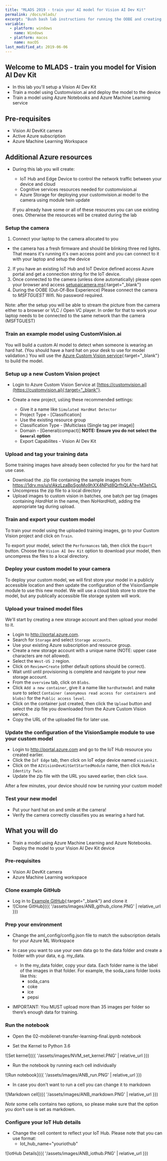 ```yaml
---
title: "MLADS 2019 - train your AI model for Vision AI Dev Kit"
permalink: /docs/mlads/
excerpt: "Bush bash lab instructions for running the OOBE and creating a customvision.ai model"
variable:
  - platform: windows
    name: Windows
  - platform: macos
    name: macOS
last_modified_at: 2019-06-06
---
```


## Welcome to MLADS - train you model for Vision AI Dev Kit

- In this lab you'll setup a Vision AI Dev Kit
- Train a model using Customvision.ai and deploy the model to the device
- Train a model using Azure Notebooks and Azure Machine Learning service

## Pre-requisites

- Vision AI DevKit camera
- Active Azure subscription
- Azure Machine Learning Workspace

## Additional Azure resources
- During this lab you will create:
  - IoT Hub and Edge Device to control the network traffic between your device and cloud
  - Cognitive services resources needed for customvision.ai
  - Azure Storage for deploying your customvision.ai model to the camera using module twin update
  
  If you already have some or all of these resources you can use existing ones. Otherwise the resources will be created during the lab

### Setup the camera

1) Connect your laptop to the camera allocated to you
- the camera has a fresh firmware and should be blinking three red lights. That means it's running it's own access point and you can connect to it with your laptop and setup the device
2) If you have an existing IoT Hub and IoT Device defined access Azure portal and get a connection string for the IoT device.
3) Once connected to the camera (unless done automatically) please open your browser and access [setupaicamera.ms](https://setupaicamera.ms){:target="_blank"}
4) During the OOBE (Out-Of-Box Experience) Please connect the camera to *MSFTGUEST* Wifi. No password required.

Note: after the setup you will be able to stream the picture from the camera either to a browser or VLC / Open VC player. In order for that to work your laptop needs to be connected to the same network than the camera (MSFTGUEST) 

### Train an example model using CustomVision.ai

You will build a custom AI model to detect when someone is wearing an hard hat. (You should have a hard hat on your desk to use for model validation.) You will use the [Azure Custom Vision service](https://customvision.ai){:target="_blank"} to build the model.

### Setup up a new Custom Vision project
- Login to Azure Custom Vision Service at [https://customvision.ai](https://customvision.ai){:target="_blank"}.

- Create a new project, us\ing these recommended settings:
    - Give it a name like `Simulated HardHat Detector`
    - Project Type - [Classification]
    - Use the existing resource group
    - Classification Type - [Multiclass (Single tag per image)]
    - Domain - [General(compact)] **NOTE: Ensure you do not select the `General` option**
    - Export Capabilites - Vision AI Dev Kit

### Upload and tag your training data
Some training images have already been collected for you for the hard hat use case.

- Download the .zip file containing the sample images from: <a href="https://1drv.ms/u/s!AkzLzaBpSgoMo9hXX4NPjd8QrfhQLA?e=M3ehCL" target="blank">https://1drv.ms/u/s!AkzLzaBpSgoMo9hXX4NPjd8QrfhQLA?e=M3ehCL</a>
- Uncompress the zip file to a local directory
- Upload images to custom vision in batches, one batch per tag (images containing *HardHat* in the name, then *NoHardHat*), adding the appropriate tag during upload.

### Train and export your custom model

To train your model using the uploaded training images, go to your Custom Vision project and click on `Train`.

To export your model, select the `Performances` tab, then click the `Export` button. Choose the `Vision AI Dev Kit` option to download your model, then  uncompress the files to a local directory.

### Deploy your custom model to your camera

To deploy your custom model, we will first store your model in a publicly accessible location and then update the configuration of the VisionSample module to use this new model. We will use a cloud blob store to store the model, but any publically accessible file storage system will work.

### Upload your trained model files

We'll start by creating a new storage account and then upload your model to it.

- Login to <a href="http://portal.azure.com" target="blank">http://portal.azure.com</a>.
- Search for `Storage` and select `Storage accounts`.
- Use your existing Azure subscription and resource group.
- Create a new storage account with a unique name (NOTE: upper case characters are not allowed).
- Select the `West-US 2` region.
- Click on `Review+Create` (other default options should be correct).
- Wait until until provisioning is complete and navigate to your new storage account.
- From the `overview` tab, click on `Blobs`.
- Click `Add a new container`, give it a name like `hardhatmodel` and make sure to select `Container (anonymous read access for containers and blobs)` for the `Public access level`.
- Click on the container just created, then click  the `Upload` button and select the zip file you downloaded from the Azure Custom Vision service.
- Copy the URL of the uploaded file for later use.

### Update the configuration of the VisionSample module to use your custom model

- Login to <a href="http://portal.azure.com" target="blank">http://portal.azure.com</a> and go to the IoT Hub resource you created earlier.
- Click the `IoT Edge` tab, then click on IoT edge  device named `visionkit`.
- Click on the `AIVisionDevKitGetStartedModule`  name, then click `Module Identity Twin`.
- Update the zip file with the URL you saved earlier, then click `Save`.

After a few minutes, your device should now be running your custom model!

### Test your new model

- Put your hard hat on and smile at the camera!
- Verify the camera correctly classifies you as wearing a hard hat.

## What you will do

* Train a model using Azure Machine Learning and Azure Notebooks. Deploy the model to your Vision AI Dev Kit device

### Pre-requisites

* Vision AI DevKit camera
* Azure Machine Learning workspace

### Clone example GitHub

* Log in to [Example GitHub](https://notebooks.azure.com/tedway/projects/vision-ai-dev-kit ){:target="_blank"} and clone it
* ![Clone GitHub]({{ '/assets/images/ANB_github_clone.PNG' | relative_url }})

### Prep your environment

* Change the aml_config/config.json file to match the subscription details for your Azure ML Workspace
* In case you want to use your own data go to the data folder and create a folder with your data, e.g. my_data. 
  * In the my_data folder, copy your data.  Each folder name is the label of the images in that folder.  For example, the soda_cans folder looks like this:  
    * soda_cans 
    * coke 
    * ice 
    * pepsi 

* IMPORTANT: You MUST upload more than 35 images per folder so there’s enough data for training. 

### Run the notebook

* Open the 02-mobilenet-transfer-learning-final.ipynb notebook 

* Set the Kernel to Python 3.6

![Set kernel]({{ '/assets/images/NVM_set_kernel.PNG' | relative_url }})

* Run the notebook by running each cell individually

![Run notebook]({{ '/assets/images/ANB_run.PNG' | relative_url }})

* In case you don't want to run a cell you can change it to markdown

![Markdown cell]({{ '/assets/images/ANB_markdown.PNG' | relative_url }})

*Note* some cells contains two options, so please make sure that the option you don't use is set as markdown.

### Configure your IoT Hub details

* Change the cell content to reflect your IoT Hub. Please note that you can use format:
  * Iot_hub_name="youriothub"

![IotHub Details]({{ '/assets/images/ANB_iothub.PNG' | relative_url }})
